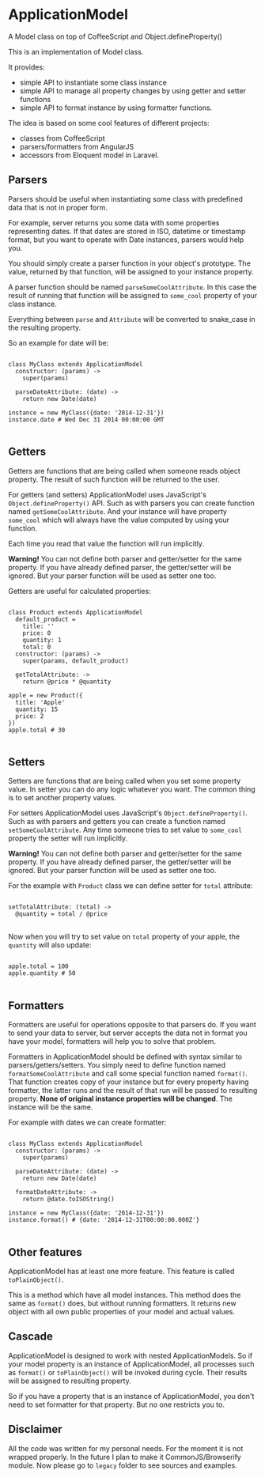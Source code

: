 ApplicationModel
=================

A Model class on top of CoffeeScript and Object.defineProperty()

This is an implementation of Model class.

It provides:
* simple API to instantiate some class instance
* simple API to manage all property changes by using getter and setter functions
* simple API to format instance by using formatter functions.

The idea is based on some cool features of different projects:
* classes from CoffeeScript
* parsers/formatters from AngularJS
* accessors from Eloquent model in Laravel.

## Parsers
Parsers should be useful when instantiating some
class with predefined data that is not in proper form.

For example, server returns you some data with some properties
representing dates. If that dates are stored in ISO, datetime or timestamp format,
but you want to operate with Date instances, parsers would help you.

You should simply create a parser function in your object's prototype.
The value, returned by that function, will be assigned to your instance property.

A parser function should be named <code>parseSomeCoolAttribute</code>.
In this case the result of running that function will be assigned to
<code>some_cool</code> property of your class instance.

Everything between <code>parse</code> and <code>Attribute</code>
will be converted to snake_case in the resulting property.

So an example for date will be:
<pre><code class="coffee">
class MyClass extends ApplicationModel
  constructor: (params) ->
    super(params)
    
  parseDateAttribute: (date) ->
    return new Date(date)
    
instance = new MyClass({date: '2014-12-31'})
instance.date # Wed Dec 31 2014 00:00:00 GMT
</code>
</pre>

## Getters
Getters are functions that are being called when someone reads object property.
The result of such function will be returned to the user.

For getters (and setters) ApplicationModel uses JavaScript's <code>Object.defineProperty()</code> API.
Such as with parsers you can create function named <code>getSomeCoolAttribute</code>.
And your instance will have property <code>some_cool</code>
which will always have the value computed by using your function.

Each time you read that value the function will run implicitly.

**Warning!** You can not define both parser and getter/setter for the same property.
If you have already defined parser, the getter/setter will be ignored.
But your parser function will be used as setter one too.

Getters are useful for calculated properties:
<pre><code class="coffee">
class Product extends ApplicationModel
  default_product =
    title: ''
    price: 0
    quantity: 1
    total: 0
  constructor: (params) ->
    super(params, default_product)
    
  getTotalAttribute: ->
    return @price * @quantity
    
apple = new Product({
  title: 'Apple'
  quantity: 15
  price: 2
})
apple.total # 30
</code>
</pre>

## Setters
Setters are functions that are being called when you set some property value.
In setter you can do any logic whatever you want.
The common thing is to set another property values.

For setters ApplicationModel uses JavaScript's <code>Object.defineProperty()</code>.
Such as with parsers and getters you can create a function named
<code>setSomeCoolAttribute</code>. Any time someone tries to set value to
<code>some_cool</code> property the setter will run implicitly.

**Warning!** You can not define both parser and getter/setter for the same property.
If you have already defined parser, the getter/setter will be ignored.
But your parser function will be used as setter one too.

For the example with <code>Product</code> class we can define setter for
<code>total</code> attribute:
<pre><code class="coffee">
setTotalAttribute: (total) ->
  @quantity = total / @price
</code>
</pre>

Now when you will try to set value on <code>total</code> property of your apple,
the <code>quantity</code> will also update:
<pre><code class="coffee">
apple.total = 100
apple.quantity # 50
</code>
</pre>

## Formatters
Formatters are useful for operations opposite to that parsers do.
If you want to send your data to server,
but server accepts the data not in format you have your model,
formatters will help you to solve that problem.

Formatters in ApplicationModel should be defined with syntax similar to parsers/getters/setters.
You simply need to define function named
<code>formatSomeCoolAttribute</code> and call some special function named <code>format()</code>.
That function creates copy of your instance but for every property having formatter,
the latter runs and the result of that run will be passed to resulting property.
**None of original instance properties will be changed**.
The instance will be the same.

For example with dates we can create formatter:
<pre><code class="coffee">
class MyClass extends ApplicationModel
  constructor: (params) ->
    super(params)
    
  parseDateAttribute: (date) ->
    return new Date(date)
    
  formatDateAttribute: ->
    return @date.toISOString()
    
instance = new MyClass({date: '2014-12-31'})
instance.format() # {date: '2014-12-31T00:00:00.000Z'}
</code>
</pre>

## Other features
ApplicationModel has at least one more feature. This feature is called
<code>toPlainObject()</code>.

This is a method which have all model instances. This method does the same as
<code>format()</code> does, but without running formatters.
It returns new object with all own public properties of your model and actual values.

## Cascade
ApplicationModel is designed to work with nested ApplicationModels.
So if your model property is an instance of ApplicationModel,
all processes such as <code>format()</code> or <code>toPlainObject()</code>
will be invoked during cycle. Their results will be assigned to resulting property.

So if you have a property that is an instance of ApplicationModel,
you don't need to set formatter for that property. But no one restricts you to.

## Disclaimer
All the code was written for my personal needs.
For the moment it is not wrapped properly.
In the future I plan to make it CommonJS/Browserify module.
Now please go to <code>legacy</code> folder to see sources and examples.
